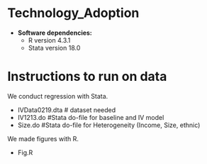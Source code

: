 # Technology_Adoption
- **Software dependencies:**
  - R version 4.3.1
  - Stata version 18.0
  
# Instructions to run on data
We conduct regression with Stata. 
- IVData0219.dta # dataset needed
- IV1213.do #Stata do-file for baseline and IV model
- Size.do #Stata do-file for Heterogeneity (Income, Size, ethnic)

We made figures with R. 
- Fig.R
